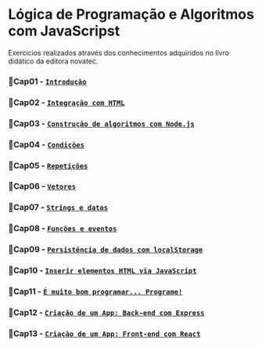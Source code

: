 # Lógica de Programação e Algoritmos com JavaScripst
Exercícios realizados através dos conhecimentos adquiridos no livro didático da editora novatec. 

### 📗Cap01 - [```Introdução```](Cap01)

### 📗Cap02 - [```Integração com HTML```](Cap02)

### 📗Cap03 - [```Construção de algoritmos com Node.js```](Cap03)

### 📗Cap04 - [```Condições```](Cap04)

### 📗Cap05 - [```Repetições```](Cap05)

### 📗Cap06 - [```Vetores```](Cap06)

### 📗Cap07 - [```Strings e datas```](Cap07)

### 📗Cap08 - [```Funções e eventos```](Cap08)

### 📗Cap09 - [```Persistência de dados com localStorage```](Cap09)

### 📗Cap10 - [```Inserir elementos HTML via JavaScript```](Cap10)

### 📗Cap11 - [```É muito bom programar... Programe!```](Cap11)

### 📗Cap12 - [```Criação de um App: Back-end com Express```](Cap12)

### 📗Cap13 - [```Criação de um App: Front-end com React```](Cap13)
